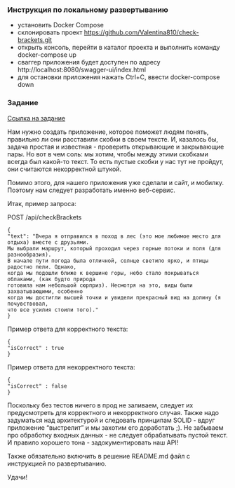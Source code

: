 ### Инструкция по локальному развертыванию

- установить Docker Compose
- склонировать проект https://github.com/Valentina810/check-brackets.git
- открыть консоль, перейти в каталог проекта и выполнить команду docker-compose up
- сваггер приложения будет доступен по адресу http://localhost:8080/swagger-ui/index.html
- для остановки приложения нажать Ctrl+C, ввести docker-compose down

### Задание 

[Ссылка на задание](https://beautifulcode.sber.ru/task/java)

Нам нужно создать приложение, которое поможет людям понять, правильно ли они расставили скобки в своем тексте. И, казалось бы, задача простая и известная - проверить открывающие и закрывающие пары. Но вот в чем соль: мы хотим, чтобы между этими скобками всегда был какой-то текст. То есть пустые скобки у нас тут не пройдут, они считаются некорректной штукой.

Помимо этого, для нашего приложения уже сделали и сайт, и мобилку. Поэтому нам следует разработать именно веб-сервис.

Итак, пример запроса:

POST /api/checkBrackets

```
{
"text": "Вчера я отправился в поход в лес (это мое любимое место для отдыха) вместе с друзьями. 
Мы выбрали маршрут, который проходил через горные потоки и поля (для разнообразия). 
В начале пути погода была отличной, солнце светило ярко, и птицы радостно пели. Однако, 
когда мы подошли ближе к вершине горы, небо стало покрываться облаками, (как будто природа 
готовила нам небольшой сюрприз). Несмотря на это, виды были захватывающими, особенно 
когда мы достигли высшей точки и увидели прекрасный вид на долину (я почувствовал, 
что все усилия стоили того)."
}
```

Пример ответа для корректного текста:

```
{
"isCorrect" : true
}
```

Пример ответа для некорректного текста:

```
{
"isCorrect" : false
}
```

Поскольку без тестов ничего в прод не заливаем, следует их предусмотреть для корректного и некорректного случая. Также надо задуматься над архитектурой и следовать принципам SOLID - вдруг приложение “выстрелит” и мы захотим его доработать ;). Не забываем про обработку входных данных - не следует обрабатывать пустой текст. И правило хорошего тона - задокументировать наш API!

Также обязательно включить в решение README.md файл с инструкцией по развертыванию.

Удачи!

